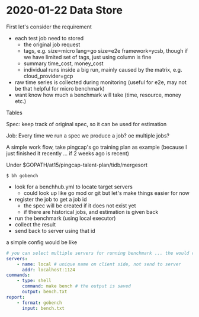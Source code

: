 # 2020-01-22 Data Store

First let's consider the requirement 

- each test job need to stored
  - the original job request
  - tags, e.g. size=micro lang=go size=e2e framework=ycsb, though if we have limited set of tags, just using column is fine
  - summary time_cost, money_cost
  - individual runs inside a big run, mainly caused by the matrix, e.g. cloud_provider=gcp
- raw time series is collected during monitoring (useful for e2e, may not be that helpful for micro benchmark)
- want know how much a benchmark will take (time, resource, money etc.)

Tables

Spec: keep track of original spec, so it can be used for estimation

Job: Every time we run a spec we produce a job? oe multiple jobs? 

A simple work flow, take pingcap's go training plan as example (because I just finished it recently ... if 2 weeks ago is recent)

Under $GOPATH/at15/pingcap-talent-plan/tidb/mergesort

```text
$ bh gobench
```

- look for a benchhub.yml to locate target servers
  - could look up like go mod or git but let's make things easier for now
- register the job to get a job id
  - the spec will be created if it does not exist yet
  - if there are historical jobs, and estimation is given back
- run the benchmark (using local executor)
- collect the result
- send back to server using that id

a simple config would be like

```yaml
# you can select multiple servers for running benchmark ... the would run them in parallel on same/different environment
servers:
    - name: local # unique name on client side, not send to server
      addr: localhost:1124
commands:
    - type: shell 
      command: make bench # the output is saved
      output: bench.txt
report:
    - format: gobench
      input: bench.txt
```
